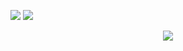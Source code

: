 <p>
    <img src="https://github-readme-stats.vercel.app/api?username=DeLieMLmmer&show_icons=true" style:"width:100 height:100">
    <img  src="https://github-readme-streak-stats.herokuapp.com/?user=DeLieMLmmer" />
</p>

<div align="center">
    <img src="https://activity-graph.herokuapp.com/graph?username=DeLieMLmmer&theme=xcode" />
</div>
